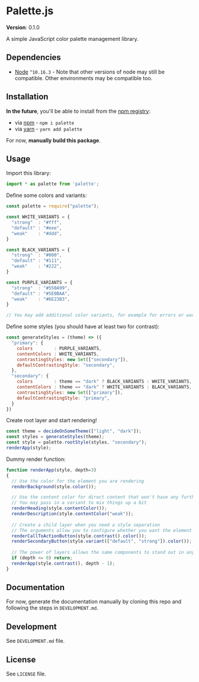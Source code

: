 # Palette.js

**Version**: 0.1.0

A simple JavaScript color palette management library.

## Dependencies

 - [Node](https://nodejs.org) `^10.16.3` - Note that other versions of node may still be compatible. Other environments may be compatible too.

## Installation

**In the future**, you'll be able to install from the [npm registry](https://www.npmjs.com/):

 - via [npm](https://docs.npmjs.com/cli/npm) -  `npm i palette`
 - via [yarn](https://yarnpkg.com/) - `yarn add palette`

For now, **manually build this package**.

## Usage

Import this library:

```js
import * as palette from 'palette';
```

Define some colors and variants:

```js
const palette = require("palette");

const WHITE_VARIANTS = {
  "strong"  : "#fff",
  "default" : "#eee",
  "weak"    : "#ddd",
}

const BLACK_VARIANTS = {
  "strong"  : "#000",
  "default" : "#111",
  "weak"    : "#222",
}

const PURPLE_VARIANTS = {
  "strong"  : "#550A99",
  "default" : "#5E0BAA",
  "weak"    : "#6E23B3",
}

// You may add additional color variants, for example for errors or warnings
```

Define some styles (you should have at least two for contrast):

```js
const generateStyles = (theme) => ({
  "primary": {
    colors        : PURPLE_VARIANTS,
    contentColors : WHITE_VARIANTS,
    contrastingStyles: new Set(["secondary"]),
    defaultContrastingStyle: "secondary",
  },
  "secondary": {
    colors        : theme == "dark" ? BLACK_VARIANTS : WHITE_VARIANTS,
    contentColors : theme == "dark" ? WHITE_VARIANTS : BLACK_VARIANTS,
    contrastingStyles: new Set(["primary"]),
    defaultContrastingStyle: "primary",
  }
})
```

Create root layer and start rendering!

```js
const theme = decideOnSomeTheme(["light", "dark"]);
const styles = generateStyles(theme);
const style = palette.rootStyle(styles, "secondary");
renderApp(style);
```

Dummy render function:

```js
function renderApp(style, depth=3)
{
  // Use the color for the element you are rendering
  renderBackground(style.color());

  // Use the content color for direct content that won't have any further layers
  // You may pass in a variant to mix things up a bit
  renderHeading(style.contentColor());
  renderDescription(style.contentColor("weak"));
  
  // Create a child layer when you need a style separation
  // The arguments allow you to configure whether you want the element to stand out or not
  renderCallToActionButton(style.contrast().color());
  renderSecondaryButton(style.variant(["default", "strong"]).color());
  
  // The power of layers allows the same components to stand out in any context
  if (depth <= 0) return;
  renderApp(style.contrast(), depth - 1);
}
```

## Documentation

For now, generate the documentation manually by cloning this repo and following the steps in `DEVELOPMENT.md`.

## Development

See `DEVELOPMENT.md` file.

## License

See `LICENSE` file.
